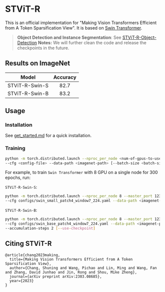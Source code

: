 # STViT-R
This is an official implementation for "Making Vision Transformers Efficient from A Token Sparsification View". It is based on [Swin Transformer](https://github.com/microsoft/Swin-Transformer).
> **Object Detection and Instance Segmentation**: See [STViT-R-Object-Detection](https://github.com/changsn/STViT-R-Object-Detection)
**Notes:**
We will further clean the code and release the checkpoints in the future.

## Results on ImageNet
| Model | Accuracy |
| :---: | :---: | 
| STViT-R-Swin-S | 82.7 |
| STViT-R-Swin-B | 83.2 |

## Usage
### Installation
See [get_started.md](get_started.md) for a quick installation.

### Training
```bash
python -m torch.distributed.launch --nproc_per_node <num-of-gpus-to-use> --master_port 12345  main.py \ 
--cfg <config-file> --data-path <imagenet-path> [--batch-size <batch-size-per-gpu> --output <output-directory> --tag <job-tag>]
```
For example, to train `Swin Transformer` with 8 GPU on a single node for 300 epochs, run:

`STViT-R-Swin-S`:

```bash
python -m torch.distributed.launch --nproc_per_node 8 --master_port 12345  main.py \
--cfg configs/swin_small_patch4_window7_224.yaml --data-path <imagenet-path> --batch-size 128 
```

`STViT-R-Swin-B`:

```bash
python -m torch.distributed.launch --nproc_per_node 8 --master_port 12345  main.py \
--cfg configs/swin_base_patch4_window7_224.yaml --data-path <imagenet-path> --batch-size 64 \
--accumulation-steps 2 [--use-checkpoint]
```

## Citing STViT-R
```
@article{chang2023making,
  title={Making Vision Transformers Efficient from A Token Sparsification View},
  author={Chang, Shuning and Wang, Pichao and Lin, Ming and Wang, Fan and Zhang, David Junhao and Jin, Rong and Shou, Mike Zheng},
  journal={arXiv preprint arXiv:2303.08685},
  year={2023}
}
```
